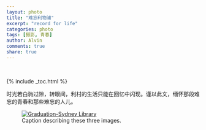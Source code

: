 ```yaml
---
layout: photo
title: "难忘利物浦"
excerpt: "record for life"
categories: photo
tags: [摄影, 青春]
author: Alvin
comments: true
share: true
---
```


&nbsp;  

{% include _toc.html %}

时光若白驹过隙，转眼间，利村的生活只能在回忆中闪现。谨以此文，缅怀那段难忘的青春和那些难忘的人儿。
<figure >
<a href="{{ site.url }}/postimages/1.png" title="Graduation-Sydney Library"><img src="{{ site.url }}/postimages/1.png" alt="Graduation-Sydney Library"></a>

<figcaption>Caption describing these three images.</figcaption>
</figure>
&nbsp;   
&nbsp;  

<!-- 多说评论框 start -->
<div class="ds-thread" data-thread-key="photo" data-title="photo" ></div>
<!-- 多说评论框 end -->
<!-- 多说公共JS代码 start (一个网页只需插入一次) -->
<script type="text/javascript">
var duoshuoQuery = {short_name:"goaheadalvin"};
(function() {
var ds = document.createElement('script');
ds.type = 'text/javascript';ds.async = true;
ds.src = (document.location.protocol == 'https:' ? 'https:' : 'http:') + '//static.duoshuo.com/embed.js';
ds.charset = 'UTF-8';
(document.getElementsByTagName('head')[0] 
|| document.getElementsByTagName('body')[0]).appendChild(ds);
})();
</script>
<!-- 多说公共JS代码 end -->